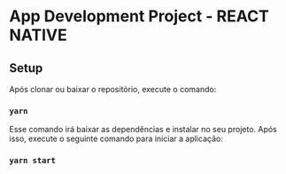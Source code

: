 # App Development Project - REACT NATIVE

## Setup
Após clonar ou baixar o repositório, execute o comando:

### `yarn`

Esse comando irá baixar as dependências e instalar no seu projeto. Após isso, execute o seguinte comando para iniciar a aplicação:

### `yarn start`
